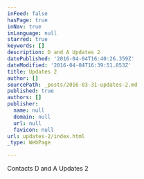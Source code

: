 ```yaml
---
inFeed: false
hasPage: true
inNav: true
inLanguage: null
starred: true
keywords: []
description: D and A Updates 2
datePublished: '2016-04-04T16:40:26.359Z'
dateModified: '2016-04-04T16:39:51.853Z'
title: Updates 2
author: []
sourcePath: _posts/2016-03-31-updates-2.md
published: true
authors: []
publisher:
  name: null
  domain: null
  url: null
  favicon: null
url: updates-2/index.html
_type: WebPage

---
```

Contacts D and A Updates 2